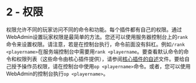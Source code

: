 # 2 - 权限

权限允许不同的玩家访问不同的命令和功能。每个插件都有自己的权限。通过WebAdmin设置玩家权限是最简单的方法。您还可以使用服务器控制台上的`rank`命令来设置权限。请注意，若是在控制台执行，命令前面没有斜杠。例如`/rank <playername>`在服务端控制台中需要用`rank <playername`。要查看默认命令的命令和权限列表（这些命令由核心插件提供），请参阅[核心插件的自述](https://github.com/cuberite/Core/blob/master/README.md)文件。要给自己授予操作员权限，请在控制台中使用`op <playername>`命令。或者，您可以使用WebAdmin的控制台执行`op <playername>`。
